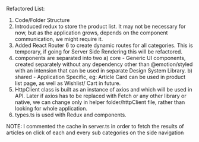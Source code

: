 Refactored List:

1. Code/Folder Structure
2. Introduced redux to store the product list. It may not be necessary for now, but as the application grows, depends on the component communication, we might require it.
3. Added React Router 6 to create dynamic routes for all categories. This is temporary, if going for Server Side Rendering this will be refactored.
4. components are separated into two
   a) core - Generic UI components, created separately without any dependency other than @emotion/styled with an intension that can be used in separate Design System Library.
   b) shared - Application Specific, eg: Article Card can be used in product list page, as well as Wishlist/ Cart in future.
5. HttpClient class is built as an instance of axios and which will be used in API. Later if axios has to be replaced with Fetch or any other library or native, we can change only in helper folder/httpClient file, rather than looking for whole application.
6. types.ts is used with Redux and components.

NOTE:
I commented the cache in server.ts in order to fetch the results of articles on click of each and every sub categories on the side navigation

